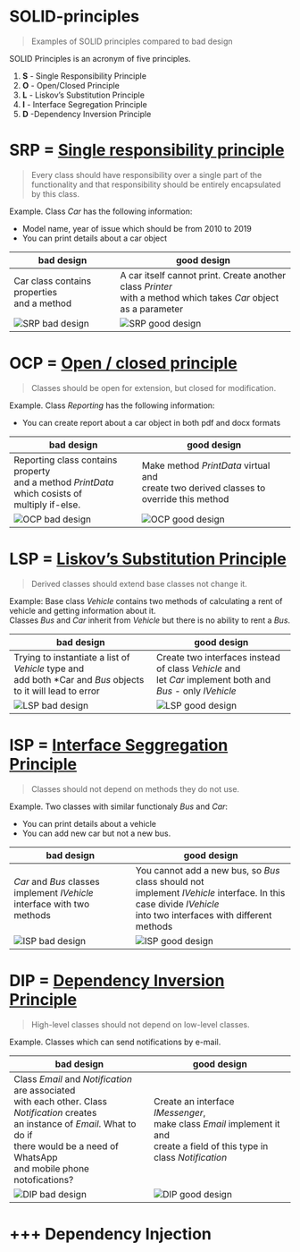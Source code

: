 # SOLID-principles
> Examples of SOLID principles compared to bad design


SOLID Principles is an acronym of five principles.
1. **S** - Single Responsibility Principle
2. **O** - Open/Closed Principle
3. **L** - Liskov’s Substitution Principle
4. **I** - Interface Segregation Principle
5. **D** -Dependency Inversion Principle


# SRP = [Single responsibility principle](https://github.com/LSIND/SOLID-principles/tree/master/SolidExamples/SolidExamplesApp/SRP)
> Every class should have responsibility over a single part of the functionality and that responsibility should be entirely encapsulated by this class.

Example.
Class *Car* has the following information:
- Model name, year of issue which should be from 2010 to 2019
- You can print details about a car object

| bad design             |  good design |
-------------------------|-------------------------
Car class contains properties <br/> and a method | A car itself cannot print. Create another class *Printer* <br/> with a method which takes *Car* object as a parameter
![SRP bad design](https://www.dropbox.com/s/mnufnytwr571g58/SRP_BadDesign.JPG?raw=1)  |  ![SRP good design](https://www.dropbox.com/s/h758dwso18azkwo/SRP_GoodDesign.JPG?raw=1)

# OCP = [Open / closed principle](https://github.com/LSIND/SOLID-principles/tree/master/SolidExamples/SolidExamplesApp/OCP)
> Classes should be open for extension, but closed for modification.

Example.
Class *Reporting* has the following information:
- You can create report about a car object in both pdf and docx formats  

| bad design             |  good design |
-------------------------|-------------------------
Reporting class contains property <br/> and a method *PrintData* which cosists of <br/> multiply if-else. | Make method *PrintData* virtual and <br/> create two derived classes to override this method
![OCP bad design](https://www.dropbox.com/s/nh00yok9nnjvhcg/OCP_BadDesign.JPG?raw=1)  |  ![OCP good design](https://www.dropbox.com/s/3ui73s6u2p2vgej/OCP_GoodDesign.JPG?raw=1)


# LSP = [Liskov’s Substitution Principle](https://github.com/LSIND/SOLID-principles/tree/master/SolidExamples/SolidExamplesApp/LSP)
> Derived classes should extend base classes not change it.

Example:
Base class *Vehicle* contains two methods of calculating a rent of vehicle and getting information about it.  
Classes *Bus* and *Car* inherit from *Vehicle* but there is no ability to rent a *Bus*.

| bad design             |  good design |
-------------------------|-------------------------
Trying to instantiate a list of *Vehicle* type and <br/> add both *Car and *Bus* objects to it will lead to error | Create two interfaces instead of class *Vehicle* and <br/> let *Car* implement both and *Bus* - only *IVehicle*
![LSP bad design](https://www.dropbox.com/s/kfvveysfszcxl30/LSP_BadDesign.PNG?raw=1)  |  ![LSP good design](https://www.dropbox.com/s/76sxwcswfd0d6w5/LSP_GoodDesign.PNG?raw=1)


# ISP = [Interface Seggregation Principle](https://github.com/LSIND/SOLID-principles/tree/master/SolidExamples/SolidExamplesApp/ISP)
> Classes should not depend on methods they do not use.

Example.
Two classes with similar functionaly *Bus* and *Car*:
 - You can print details about a vehicle
 - You can add new car but not a new bus. 

| bad design             |  good design |
-------------------------|-------------------------
*Car* and *Bus* classes implement *IVehicle* <br/> interface  with two methods | You cannot add a new bus, so *Bus* class should not <br/> implement *IVehicle* interface. In this case divide *IVehicle* <br/> into two interfaces with different methods
![ISP bad design](https://www.dropbox.com/s/k2zexaqw7lcgjys/ISP_BadDesign.JPG?raw=1) |  ![ISP good design](https://www.dropbox.com/s/i2xjstwmg45ohly/ISP_GoodDesign.JPG?raw=1)


# DIP = [Dependency Inversion Principle](https://github.com/LSIND/SOLID-principles/tree/master/SolidExamples/SolidExamplesApp/DIP)
> High-level classes should not depend on low-level classes.

Example.
Classes which can send notifications by e-mail. 

| bad design             |  good design |
-------------------------|-------------------------
Class *Email* and *Notification* are associated <br/> with each other. Class *Notification* creates <br/> an instance of *Email*. What to do if <br/> there would be a need of WhatsApp <br/> and mobile phone notofications? | Create an interface *IMessenger*, <br/> make class *Email* implement it and <br/> create a field of this type in class *Notification*
![DIP bad design](https://www.dropbox.com/s/fm2154ydvdqh3hs/DIP_BadDesign.JPG?raw=1) |  ![DIP good design](https://www.dropbox.com/s/aqh6z7roho5gu69/DIP_GoodDesign.JPG?raw=1)

# +++ Dependency Injection
